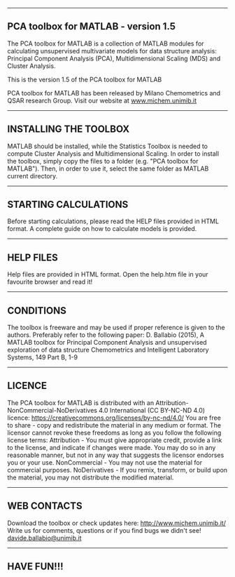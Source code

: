 --------------------------------------------
PCA toolbox for MATLAB - version 1.5
--------------------------------------------
The PCA toolbox for MATLAB is a collection of MATLAB modules for calculating unsupervised multivariate models for data structure analysis: Principal Component Analysis (PCA), Multidimensional Scaling (MDS) and Cluster Analysis.

This is the version 1.5 of the PCA toolbox for MATLAB 

PCA toolbox for MATLAB has been released by Milano Chemometrics and QSAR research Group.
Visit our website at www.michem.unimib.it


--------------------------------------------
INSTALLING THE TOOLBOX
--------------------------------------------
MATLAB should be installed, while the Statistics Toolbox is needed to compute Cluster Analysis and Multidimensional Scaling. In order to install the toolbox, simply copy the files to a folder (e.g. "PCA toolbox for MATLAB"). Then, in order to use it, select the same folder as MATLAB current directory.


--------------------------------------------
STARTING CALCULATIONS
--------------------------------------------
Before starting calculations, please read the HELP files provided in HTML format.
A complete guide on how to calculate models is provided.


--------------------------------------------
HELP FILES
--------------------------------------------
Help files are provided in HTML format. Open the help.htm file in your favourite browser and read it!


--------------------------------------------
CONDITIONS
--------------------------------------------
The toolbox is freeware and may be used if proper reference is given to the authors. Preferably refer to the following paper:
D. Ballabio (2015), A MATLAB toolbox for Principal Component Analysis and unsupervised exploration of data structure
Chemometrics and Intelligent Laboratory Systems, 149 Part B, 1-9


--------------------------------------------
LICENCE
--------------------------------------------
The PCA toolbox for MATLAB is distributed with an Attribution-NonCommercial-NoDerivatives 4.0 International (CC BY-NC-ND 4.0) licence: 
https://creativecommons.org/licenses/by-nc-nd/4.0/
You are free to share - copy and redistribute the material in any medium or format. The licensor cannot revoke these freedoms as long as you follow the following license terms:
Attribution - You must give appropriate credit, provide a link to the license, and indicate if changes were made. You may do so in any reasonable manner, but not in any way that suggests the licensor endorses you or your use.
NonCommercial - You may not use the material for commercial purposes.
NoDerivatives - If you remix, transform, or build upon the material, you may not distribute the modified material.


--------------------------------------------
WEB CONTACTS
--------------------------------------------
Download the toolbox or check updates here: http://www.michem.unimib.it/
Write us for comments, questions or if you find bugs we didn't see!
davide.ballabio@unimib.it


--------------------------------------------
HAVE FUN!!!
--------------------------------------------

